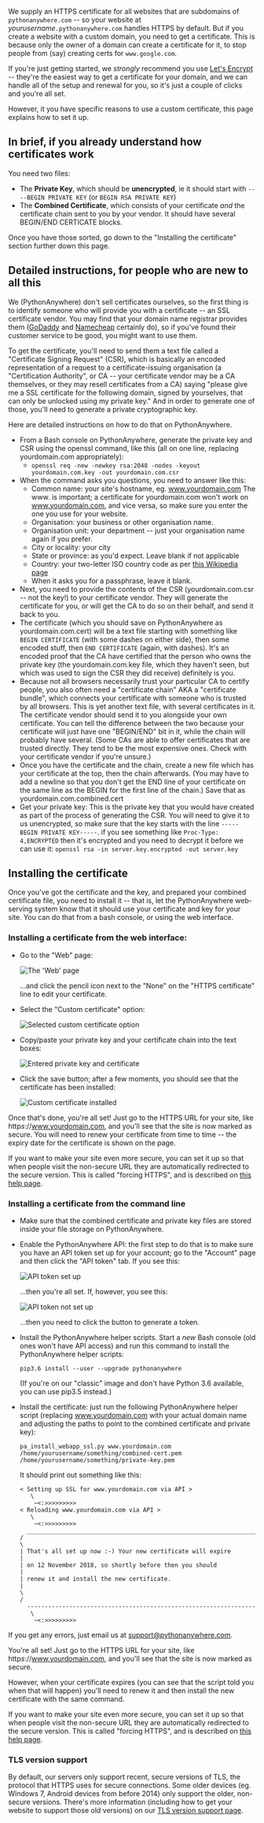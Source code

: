 <!--
.. title: How to set up and install a custom HTTPS/SSL certificate for your custom domain
.. slug: HTTPSCustomCerts
.. date: 2019-01-15 13:41:28 UTC+00:00
.. tags:
.. category:
.. link:
.. description:
.. type: text
-->

We supply an HTTPS certificate for all websites that are subdomains of
`pythonanywhere.com` -- so your website at *yourusername*`.pythonanywhere.com`
handles HTTPS by default. But if you create a website with a custom domain, you
need to get a certificate. This is because only the owner of a domain can create
a certificate for it, to stop people from (say) creating certs for
`www.google.com`.

If you're just getting started, we *strongly* recommend you use
[Let's Encrypt](/pages/HTTPSSetup) -- they're the  easiest way to get a
certificate for your domain, and we can handle all of the setup and renewal
for you, so it's just a couple of clicks and you're all set.

However, it you have specific reasons to use a custom certificate, this page
explains how to set it up.


## In brief, if you already understand how certificates work

You need two files:

  * The **Private Key**, which should be **unencrypted**, ie it should start with `----BEGIN PRIVATE KEY` (or `BEGIN RSA PRIVATE KEY`)
  * The **Combined Certificate**, which consists of your certificate *and* the certificate chain sent to you by your vendor. It should have several BEGIN/END CERTICATE blocks.

Once you have those sorted, go down to the "Installing the certificate" section
further down this page.


## Detailed instructions, for people who are new to all this

We (PythonAnywhere) don't sell certificates ourselves, so the first thing is to
identify someone who will provide you with a certificate -- an SSL certificate
vendor. You may find that your domain name registrar provides them
([GoDaddy](https://www.godaddy.com/) and [Namecheap](https://www.namecheap.com/)
certainly do), so if you've found their customer service to be good, you might
want to use them.

To get the certificate, you'll need to send them a text file called a
"Certificate Signing Request" (CSR), which is basically an encoded
representation of a request to a certificate-issuing organisation (a
"Certification Authority", or CA -- your certificate vendor may be a CA
themselves, or they may resell certificates from a CA) saying "please give me a
SSL certificate for the following domain, signed by yourselves, that can only be
unlocked using my private key." And in order to generate one of those, you'll
need to generate a private cryptographic key.

Here are detailed instructions on how to do that on PythonAnywhere.

  * From a Bash console on PythonAnywhere, generate the private key and CSR using the openssl command, like this (all on one line, replacing yourdomain.com appropriately):
    * `openssl req -new -newkey rsa:2048 -nodes -keyout yourdomain.com.key -out yourdomain.com.csr`
  * When the command asks you questions, you need to answer like this:
    * Common name: your site's hostname, eg. www.yourdomain.com The www. is important; a certificate for yourdomain.com won't work on www.yourdomain.com, and vice versa, so make sure you enter the one you use for your website.
    * Organisation: your business or other organisation name.
    * Organisation unit: your department -- just your organisation name again if you prefer.
    * City or locality: your city
    * State or province: as you'd expect. Leave blank if not applicable
    * Country: your two-letter ISO country code as per [this Wikipedia page](//en.wikipedia.org/wiki/ISO_3166-1#Officially_assigned_code_elements)
    * When it asks you for a passphrase, leave it blank.
  * Next, you need to provide the contents of the CSR (yourdomain.com.csr -- not the key!) to your certificate vendor. They will generate the certificate for you, or will get the CA to do so on their behalf, and send it back to you.
  * The certificate (which you should save on PythonAnywhere as yourdomain.com.cert) will be a text file starting with something like `BEGIN CERTIFICATE` (with some dashes on either side), then some encoded stuff, then `END CERTIFICATE` (again, with dashes). It's an encoded proof that the CA have certified that the person who owns the private key (the yourdomain.com.key file, which they haven't seen, but which was used to sign the CSR they did receive) definitely is you.
  * Because not all browsers necessarily trust your particular CA to certify people, you also often need a "certificate chain" AKA a "certificate bundle", which connects your certificate with someone who is trusted by all browsers. This is yet another text file, with several certificates in it. The certificate vendor should send it to you alongside your own certificate. You can tell the difference between the two because your certificate will just have one "BEGIN/END" bit in it, while the chain will probably have several. (Some CAs are able to offer certificates that are trusted directly. They tend to be the most expensive ones. Check with your certificate vendor if you're unsure.)
  * Once you have the certificate and the chain, create a new file which has your certificate at the top, then the chain afterwards. (You may have to add a newline so that you don't get the END line of your certificate on the same line as the BEGIN for the first line of the chain.) Save that as yourdomain.com.combined.cert
  * Get your private key: This is the private key that you would have created as part of the process of generating the CSR. You will need to give it to us unencrypted, so make sure that the key starts with the line `-----BEGIN PRIVATE KEY-----`. if you see something like `Proc-Type: 4,ENCRYPTED` then it's encrypted and you need to decrypt it before we can use it: `openssl rsa -in server.key.encrypted -out server.key`


## Installing the certificate

Once you've got the certificate and the key, and prepared your combined
certificate file, you need to install it -- that is, let the PythonAnywhere
web-serving system know that it should use your certificate and key for your
site.  You can do that from a bash console, or using the web interface.

### Installing a certificate from the web interface:

  * Go to the "Web" page:

     <img alt="The 'Web' page" src="/https-setup-web-app-page.png" class="bordered-image">

    ...and click the pencil icon next to the "None" on the "HTTPS certificate" line
    to edit your certificate.

  * Select the "Custom certificate" option:

    <img alt="Selected custom certificate option" src="/https-setup-security-section-editor-custom-selected.png" class="bordered-image">

  * Copy/paste your private key and your certificate chain into the text boxes:

    <img alt="Entered private key and certificate" src="/https-setup-security-section-editor-cert-and-key-added.png" class="bordered-image">

  * Click the save button; after a few moments, you should see that the
    certificate has been installed:

    <img alt="Custom certificate installed" src="/https-setup-security-section-editor-custom-cert-installed.png" class="bordered-image">

Once that's done, you're all set!  Just go to the HTTPS URL for your site, like
http*s*://www.yourdomain.com, and you'll see that the site is now marked as secure.
You will need to renew your certificate from time to time -- the expiry date
for the certificate is shown on the page.

If you want to make your site even more secure, you can set it up so that when
people visit the non-secure URL they are automatically redirected to the secure
version.   This is called "forcing HTTPS", and is described on
[this help page](/pages/ForcingHTTPS).


### Installing a certificate from the command line

  * Make sure that the combined certificate and private key files are stored inside your file storage
    on PythonAnywhere.

  * Enable the PythonAnywhere API: the first step to do that is to make sure you have an API token set up for your
    account; go to the "Account" page and then click the "API token" tab. If you see
    this:

    <img alt="API token set up" src="/api-token-set-up.png" class="bordered-image">

    ...then you're all set. If, however, you see this:

    <img alt="API token not set up" src="/api-token-needs-generation.png" class="bordered-image">

    ...then you need to click the button to generate a token.


  * Install the PythonAnywhere helper scripts.  Start a *new* Bash console (old
    ones won't have API access) and run this command to install the PythonAnywhere helper scripts:

        pip3.6 install --user --upgrade pythonanywhere

    (If you're on our "classic" image and don't have Python 3.6 available, you can use pip3.5 instead.)

  * Install the certificate: just run the following PythonAnywhere helper script
    (replacing www.yourdomain.com with your actual domain name and adjusting the
    paths to point to the combined certificate and private key):

        pa_install_webapp_ssl.py www.yourdomain.com /home/yourusername/something/combined-cert.pem /home/yourusername/something/private-key.pem

    It should print out something like this:

        < Setting up SSL for www.yourdomain.com via API >
           \
            ~<:>>>>>>>>>
        < Reloading www.yourdomain.com via API >
           \
            ~<:>>>>>>>>>
          _________________________________________________________________
        /                                                                   \
        | That's all set up now :-) Your new certificate will expire         |
        | on 12 November 2018, so shortly before then you should             |
        | renew it and install the new certificate.                          |
        \                                                                   /
          -----------------------------------------------------------------
           \
            ~<:>>>>>>>>>

If you get any errors, just email us at [support@pythonanywhere.com](mailto:support@pythonanywhere.com).

You're all set!  Just go to the HTTPS URL for your site, like
http*s*://www.yourdomain.com, and you'll see that the site is now marked as secure.

However, when your certificate expires (you can see that
the script told you when that will happen) you'll need to renew it and
then install the new certificate with the same command.

If you want to make your site even more secure, you can set it up so that when
people visit the non-secure URL they are automatically redirected to the secure
version.   This is called "forcing HTTPS", and is described on
[this help page](/pages/ForcingHTTPS).


### TLS version support

By default, our servers only support recent, secure versions of TLS, the protocol
that HTTPS uses for secure connections.  Some older devices (eg. Windows 7, Android
devices from before 2014) only support the older, non-secure versions.  There's
more information (including how to get your website to support those old versions)
on our [TLS version support page](/pages/TLSVersionSupport).



